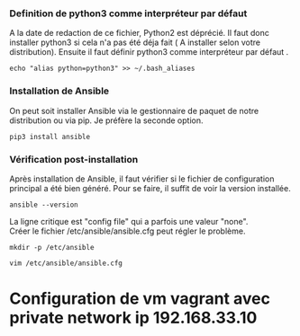 ###  Definition de python3 comme interpréteur par défaut ###
A la date de redaction de ce fichier, Python2 est déprécié.
Il faut donc installer python3 si cela n'a pas été déja fait ( A installer selon votre distribution).
Ensuite il faut définir python3 comme interpréteur par défaut  .

```
echo "alias python=python3" >> ~/.bash_aliases
```
### Installation de Ansible ####

On peut soit installer Ansible via le gestionnaire de paquet de notre distribution ou via pip. Je préfère la seconde option.  
```
pip3 install ansible
```

### Vérification post-installation ###
Après installation de Ansible, il faut vérifier si le fichier de configuration principal a été bien généré. Pour se faire, il suffit de voir la version installée.   

```
ansible --version
```
La ligne critique est "config file" qui a parfois une valeur "none".   
Créer le fichier /etc/ansible/ansible.cfg peut régler le problème.   
```
mkdir -p /etc/ansible
```

```
vim /etc/ansible/ansible.cfg
```
# Configuration de vm vagrant avec private network ip 192.168.33.10
